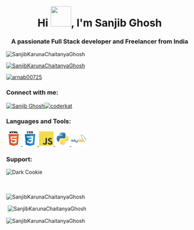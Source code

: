 <h1 align="center">Hi <img src="https://github.com/mitul3737/mitul3737/blob/main/Wave.gif" height="55px" width="55px">, I'm Sanjib Ghosh</h1>
<h3 align="center">A passionate Full Stack developer and Freelancer from India</h3>

<p align="left"> <img src="https://komarev.com/ghpvc/?username=SanjibKarunaChaitanyaGhosh&label=Profile%20views&color=0e75b6&style=flat" alt="SanjibKarunaChaitanyaGhosh" /> </p>

<p align="left"> <a href="https://github.com/ryo-ma/github-profile-trophy"><img src="https://github-profile-trophy.vercel.app/?username=SanjibKarunaChaitanyaGhosh" alt="SanjibKarunaChaitanyaGhosh" /></a> </p>

<p align="left"> <a href="https://twitter.com/arnab00725" target="blank"><img src="https://img.shields.io/twitter/follow/arnab00725?logo=twitter&style=for-the-badge" alt="arnab00725" /></a> </p>

<h3 align="left">Connect with me:</h3>

<p align="left">
<a href="https://www.linkedin.com/in/sanjibkarunachaitanyaghosh/" target="blank"><img align="center" src="https://raw.githubusercontent.com/rahuldkjain/github-profile-readme-generator/master/src/images/icons/Social/linked-in-alt.svg" alt="Sanjib Ghosh" height="30" width="40" /></a><a href="https://www.instagram.com/sanjib_the_learner?utm_source=qr&igsh=YnZibTFxNG00NDRo" target="blank"><img align="center" src="https://raw.githubusercontent.com/rahuldkjain/github-profile-readme-generator/master/src/images/icons/Social/instagram.svg" alt="coderkat" height="30" width="40" /></a>
</p>

<h3 align="left">Languages and Tools:</h3>
<p align="left"> <a href="https://www.w3.org/html/" target="_blank"> <img src="https://raw.githubusercontent.com/devicons/devicon/master/icons/html5/html5-original-wordmark.svg" alt="html5" width="40" height="40"/> </a> <a href="https://www.w3schools.com/css/" target="_blank"> <img src="https://raw.githubusercontent.com/devicons/devicon/master/icons/css3/css3-original-wordmark.svg" alt="css3" width="40" height="40"/> </a><a href="https://developer.mozilla.org/en-US/docs/Web/JavaScript" target="_blank"> <img src="https://raw.githubusercontent.com/devicons/devicon/master/icons/javascript/javascript-original.svg" alt="javascript" width="40" height="40"/> </a><a href="https://www.python.org" target="_blank"> <img src="https://raw.githubusercontent.com/devicons/devicon/master/icons/python/python-original.svg" alt="python" width="40" height="40"/> </a><a href="https://www.mysql.com/" target="_blank"> <img src="https://raw.githubusercontent.com/devicons/devicon/master/icons/mysql/mysql-original-wordmark.svg" alt="mysql" width="40" height="40"/> </a> </p>

<h3 align="left">Support:</h3>
<p><a href="https://www.buymeacoffee.com/darkCookie"> <img align="left" src="https://cdn.buymeacoffee.com/buttons/v2/default-yellow.png" height="50" width="210" alt="Dark Cookie" /></a></p><br><br>

<br/>
<p><img align="center" src="https://github-readme-stats.vercel.app/api/top-langs?username=SanjibKarunaChaitanyaGhosh&show_icons=true&locale=en&layout=compact" alt="SanjibKarunaChaitanyaGhosh" /></p>

<p>&nbsp;<img align="center" src="https://github-readme-stats.vercel.app/api?username=SanjibKarunaChaitanyaGhosh&show_icons=true&locale=en" alt="SanjibKarunaChaitanyaGhosh" /></p>

<p><img align="center" src="https://github-readme-streak-stats.herokuapp.com/?user=SanjibKarunaChaitanyaGhosh&" alt="SanjibKarunaChaitanyaGhosh" /></p>
